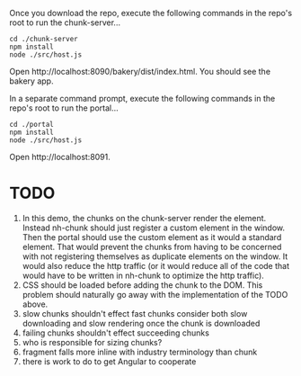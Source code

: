 Once you download the repo, execute the following commands in the repo's root
to run the chunk-server...

```
cd ./chunk-server
npm install
node ./src/host.js
```

Open http://localhost:8090/bakery/dist/index.html. You should see the bakery app.

In a separate command prompt, execute the following commands in the repo's root
to run the portal...

```
cd ./portal
npm install
node ./src/host.js
```

Open http://localhost:8091.

# TODO

1. In this demo, the chunks on the chunk-server render the element.
   Instead nh-chunk should just register a custom element in the window.
   Then the portal should use the custom element as it would a standard
   element. That would prevent the chunks from having to be concerned with
   not registering themselves as duplicate elements on the window. It would
   also reduce the http traffic (or it would reduce all of the code that
   would have to be written in nh-chunk to optimize the http traffic).
2. CSS should be loaded before adding the chunk to the DOM. This problem
   should naturally go away with the implementation of the TODO above.
3. slow chunks shouldn't effect fast chunks
   consider both slow downloading and slow rendering once the chunk is
   downloaded
4. failing chunks shouldn't effect succeeding chunks
5. who is responsible for sizing chunks?
6. fragment falls more inline with industry terminology than chunk
7. there is work to do to get Angular to cooperate
